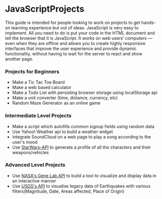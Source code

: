 # JavaScriptProjects
This guide is intended for people looking to work on projects to get hands-on learning experience but out of ideas.
JavaScript is very easy to implement. All you need to do is put your code in the HTML document and tell the browser that it is JavaScript.
It works on web users’ computers — even when they are offline and allows you to create highly responsive interfaces that improve the user experience and provide dynamic functionality, without having to wait for the server to react and show another page.

### Projects for Beginners

* Make a Tic Tac Toe Board
* Make a web based calculator
* Make a Todo List with persisting browser storage using localStorage api
* Make a unit converter (time, distance, currency, etc)
* Random Maze Generator as an online game

### Intermediate Level Projects

* Make a script which autofills common signup fields using random data
* Use Yahoo! Weather api to build a weather widget
* Integrate SoundCloud on a web page to play a song according to the user's mood
* Use [StarWars-API](https://swapi.co/) to generate a profile of all the characters and their weapons/vehicles

### Advanced Level Projects

* Use [NASA's Gene Lab API](https://api.nasa.gov/api.html#genelab) to build a tool to visualize and display data in an interactive manner
* Use [USGS's API](https://earthquake.usgs.gov/fdsnws/event/1/) to visualise legacy data of Earthquakes with various filters(Magnitude, Date, Areas affected, Place of Origin)
